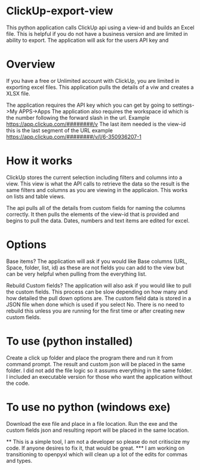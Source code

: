 # ClickUp-export-view
This python application calls ClickUp api using a view-id and builds an Excel file. This is helpful if you do not have a business version and are limited in ability to export. The application will ask for the users API key and 

# Overview
If you have a free or Unlimited account with ClickUp, you are limited in exporting excel files. This application pulls the details of a viw and creates a XLSX file. 

The application requires the API key which you can get by going to settings->My APPS->Apps
The application also requires the workspace id which is the number following the forward slash in the url. Example https://app.clickup.com/########/v
The last item needed is the view-id  this is the last segment of the URL  example https://app.clickup.com/########/v/l/6-350936207-1

# How it works
ClickUp stores the current selection including filters and columns into a view. This view is what the API calls to retrieve the data so the result is the same filters and columns as you are viewing in the applicaion. This works on lists and table views.

The api pulls all of the details from custom fields for naming the columns correctly. It then pulls the elements of the view-id that is provided and begins to pull the data. Dates, numbers and text items are edited for excel.

# Options
Base items? The application will ask if you would like Base columns (URL, Space, folder, list, id) as these are not fields you can add to the view but can be very helpful when pulling from the everything list. 

Rebuild Custom fields? The application will also ask if you would like to pull the custom fields. This process can be slow depending on how many and how detailed the pull down options are. The custom field data is stored in a JSON file when done which is used if you select No. There is no need to rebuild this unless you are running for the first time or after creating new custom fields.  

# To use (python installed) 
Create a click up folder and place the program there and run it from command prompt. The result and custom json  will be placed in the same folder. I did not add the file logic so it assums everything in the same folder. 
I included an executable version for those who want the application without the code. 

# To use no python (windows exe)
Download the exe file and place in a file location. Run the exe and the custom fields json and resulting report will be placed in the same location. 

** This is a simple tool, I am not a developer so please do not critiscize my code. If anyone desires to fix it, that would be great. 
*** I am working on transitioning to openpyxl which will clean up a lot of the edits for commas and types.

